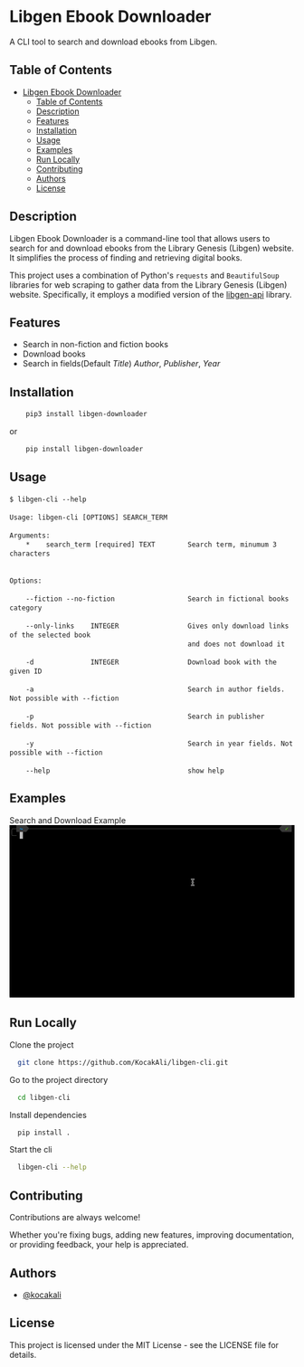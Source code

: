 # Libgen Ebook Downloader

A CLI tool to search and download ebooks from Libgen.

## Table of Contents
- [Libgen Ebook Downloader](#libgen-ebook-downloader)
  - [Table of Contents](#table-of-contents)
  - [Description](#description)
  - [Features](#features)
  - [Installation](#installation)
  - [Usage](#usage)
  - [Examples](#examples)
  - [Run Locally](#run-locally)
  - [Contributing](#contributing)
  - [Authors](#authors)
  - [License](#license)


## Description

Libgen Ebook Downloader is a command-line tool that allows users to search for and download ebooks from the Library Genesis (Libgen) website. It simplifies the process of finding and retrieving digital books.

This project uses a combination of Python's `requests` and `BeautifulSoup` libraries for web scraping to gather data from the Library Genesis (Libgen) website. Specifically, it employs a modified version of the [libgen-api](https://github.com/harrison-broadbent/libgen-api) library.


## Features

- Search in non-fiction and fiction books
- Download books
- Search in fields(Default *Title*) *Author*, *Publisher*, *Year* 


## Installation
```bash
    pip3 install libgen-downloader
```
or
```bash
    pip install libgen-downloader
```

## Usage

```
$ libgen-cli --help

Usage: libgen-cli [OPTIONS] SEARCH_TERM

Arguments: 
    *    search_term [required] TEXT        Search term, minumum 3 characters   


Options: 

    --fiction --no-fiction                  Search in fictional books category

    --only-links    INTEGER                 Gives only download links of the selected book 
                                            and does not download it
    
    -d              INTEGER                 Download book with the given ID
    
    -a                                      Search in author fields. Not possible with --fiction
    
    -p                                      Search in publisher fields. Not possible with --fiction
    
    -y                                      Search in year fields. Not possible with --fiction
    
    --help                                  show help
```

## Examples

Search and Download Example 
![Search and Download Example ](https://github.com/KocakAli/libgen-cli/blob/main/Images/example.gif)


## Run Locally

Clone the project

```bash
  git clone https://github.com/KocakAli/libgen-cli.git
```

Go to the project directory

```bash
  cd libgen-cli
```

Install dependencies

```bash
  pip install .
```

Start the cli

```bash
  libgen-cli --help
```

## Contributing

Contributions are always welcome!

Whether you're fixing bugs, adding new features, improving documentation, or providing feedback, your help is appreciated.

## Authors

- [@kocakali](https://github.com/kocakali)

## License

This project is licensed under the MIT License - see the LICENSE file for details.

